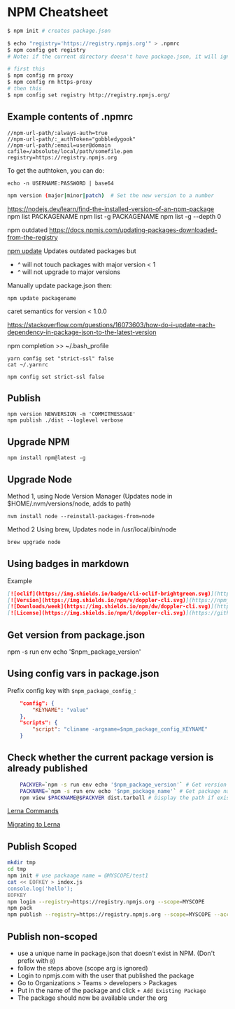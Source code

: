 # NPM Cheatsheet

```sh
$ npm init # creates package.json
```

```sh
$ echo "registry='https://registry.npmjs.org'" > .npmrc
$ npm config get registry
# Note: if the current directory doesn't have package.json, it will ignore the local .npmrc and may report settings from a higher-level config file, such as user-specific one from ~/.npmrc.
```

```sh
# first this
$ npm config rm proxy
$ npm config rm https-proxy
# then this
$ npm config set registry http://registry.npmjs.org/
```

## Example contents of .npmrc

```
//npm-url-path/:always-auth=true
//npm-url-path/:_authToken="gobbledygook"
//npm-url-path/:email=user@domain
cafile=/absolute/local/path/somefile.pem
registry=https://registry.npmjs.org
```

To get the authtoken, you can do:

```
echo -n USERNAME:PASSWORD | base64
```

```sh
npm version (major|minor|patch)  # Set the new version to a number
```

https://nodejs.dev/learn/find-the-installed-version-of-an-npm-package
npm list PACKAGENAME
npm list -g PACKAGENAME
npm list -g --depth 0

npm outdated
https://docs.npmjs.com/updating-packages-downloaded-from-the-registry

[npm update](https://docs.npmjs.com/cli/v6/commands/npm-update)
Updates outdated packages but

- ^ will not touch packages with major version < 1
- ^ will not upgrade to major versions

Manually update package.json then:

```
npm update packagename
```

caret semantics for version < 1.0.0

https://stackoverflow.com/questions/16073603/how-do-i-update-each-dependency-in-package-json-to-the-latest-version

npm completion >> ~/.bash_profile

```
yarn config set "strict-ssl" false
cat ~/.yarnrc

npm config set strict-ssl false
```

## Publish

```
npm version NEWVERSION -m 'COMMITMESSAGE'
npm publish ./dist --loglevel verbose
```

## Upgrade NPM

```
npm install npm@latest -g
```

## Upgrade Node

Method 1, using Node Version Manager
(Updates node in $HOME/.nvm/versions/node, adds to path)

```
nvm install node --reinstall-packages-from=node
```

Method 2
Using brew, Updates node in /usr/local/bin/node

```sh
brew upgrade node
```

## Using badges in markdown

Example

```markdown
[![oclif](https://img.shields.io/badge/cli-oclif-brightgreen.svg)](https://oclif.io)
[![Version](https://img.shields.io/npm/v/doppler-cli.svg)](https://npmjs.org/package/doppler-cli)
[![Downloads/week](https://img.shields.io/npm/dw/doppler-cli.svg)](https://npmjs.org/package/doppler-cli)
[![License](https://img.shields.io/npm/l/doppler-cli.svg)](https://github.com/loz/doppler-cli/blob/master/package.json)
```

## Get version from package.json
npm -s run env echo '$npm_package_version'

## Using config vars in package.json

Prefix config key with `$npm_package_config_`:

```json
    "config": {
        "KEYNAME": "value"
    },
    "scripts": {
        "script": "cliname -argname=$npm_package_config_KEYNAME"
    }

```

## Check whether the current package version is already published
```sh
    PACKVER=`npm -s run env echo '$npm_package_version'` # Get version
    PACKNAME=`npm -s run env echo '$npm_package_name'` # Get package name
    npm view $PACKNAME@$PACKVER dist.tarball # Display the path if exists, nothing otherwise
```


[Lerna Commands](https://github.com/lerna/lerna/tree/main/commands)

[Migrating to Lerna](https://riner.codes/moving-a-component-library-to-lerna-part-1/)


## Publish Scoped
```sh
mkdir tmp
cd tmp
npm init # use packaage name = @MYSCOPE/test1
cat << EOFKEY > index.js
console.log('hello');
EOFKEY
npm login --registry=https://registry.npmjs.org --scope=MYSCOPE
npm pack
npm publish --registry=https://registry.npmjs.org --scope=MYSCOPE --access=public
```

## Publish non-scoped
- use a unique name in package.json that doesn't exist in NPM. (Don't prefix with `@`)
- follow the steps above (scope arg is ignored)
- Login to npmjs.com with the user that published the package
- Go to Organizations > Teams > developers > Packages
- Put in the name of the package and click `+ Add Existing Package`
- The package should now be available under the org
